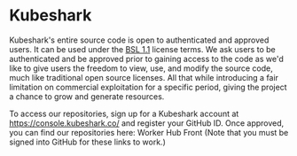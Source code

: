 # Kubeshark
Kubeshark's entire source code is open to authenticated and approved users. It can be used under the [BSL 1.1](https://docs.kubeshark.co/en/license) license terms. 
We ask users to be authenticated and be approved prior to gaining access to the code as we'd like to give users the freedom to view, use, and modify the source code, much like traditional open source licenses. All that while introducing a fair limitation on commercial exploitation for a specific period, giving the project a chance to grow and generate resources.

To access our repositories, sign up for a Kubeshark account at https://console.kubeshark.co/ and register your GitHub ID. Once approved, you can find our repositories here:
Worker
Hub
Front
(Note that you must be signed into GitHub for these links to work.)
